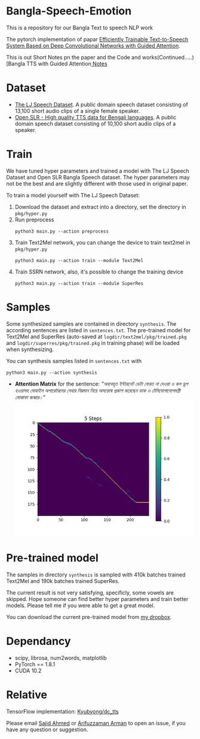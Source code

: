 # Bangla-Speech-Emotion
This is a repository for our Bangla Text to speech NLP work

The pytorch implementation of papar [Efficiently Trainable Text-to-Speech System Based on Deep Convolutional Networks with Guided Attention](https://arxiv.org/abs/1710.08969).

This is out Short Notes pn the paper and the Code and works(Continued.....)[Bangla TTS with Guided Attention[ Notes](https://www.notion.so/Bangla-TTS-with-Guided-Attention-Notes-d6dcbf1925d14852886f12176767054a)

# Dataset
- [The LJ Speech Dataset](https://keithito.com/LJ-Speech-Dataset/). A public domain speech dataset consisting of 13,100 short audio clips of a single female speaker.
- [Open SLR - High quality TTS data for Bengali languages](http://www.openslr.org/37). A public domain speech dataset consisting of 10,100 short audio clips of a speaker.


# Train
We have tuned hyper parameters and trained a model with The LJ Speech Dataset and Open SLR Bangla Speech dataset. The hyper parameters may not be the best and are slightly different with those used in original paper.

To train a model yourself with The LJ Speech Dataset:

1. Download the dataset and extract into a directory, set the directory in `pkg/hyper.py`
2. Run preprocess
    ```
    python3 main.py --action preprocess
    ```
3. Train Text2Mel network, you can change the device to train text2mel in `pkg/hyper.py`
    ```
    python3 main.py --action train --module Text2Mel
    ```
4. Train SSRN network, also, it's possible to change the training device
    ```
    python3 main.py --action train --module SuperRes
    ```

# Samples
Some synthesized samples are contained in directory `synthesis`. The according sentences are listed in `sentences.txt`. The pre-trained model for Text2Mel and SuperRes (auto-saved at `logdir/text2mel/pkg/trained.pkg` and `logdir/superres/pkg/trained.pkg` in training phase) will be loaded when synthesizing.

You can synthesis samples listed in `sentences.txt` with
```
python3 main.py --action synthesis
```

- **Attention Matrix** for the sentence: *"অব্যবহৃত ইন্টারনেট ডেটা ফেরত না দেওয়া ও কল ড্রপ হওয়াসহ মোবাইল অপারেটরদের সেবার নিম্নমান নিয়ে অসন্তোষ প্রকাশ করেছেন ডাক ও টেলিযোগাযোগমন্ত্রী মোস্তাফা জব্বার।"*
![](synthesis/atten_5.png)

# Pre-trained model
The samples in directory `synthesis` is sampled with 410k batches trained Text2Mel and 190k batches trained SuperRes.

The current result is not very satisfying, specificly, some vowels are skipped. Hope someone can find better hyper parameters and train better models. Please tell me if you were able to get a great model.

You can download the current pre-trained model from [my dropbox](https://www.dropbox.com/s/d7r3ol3n1lwvtns/logdir.7z?dl=0).

# Dependancy
- scipy, librosa, num2words, matplotlib
- PyTorch == 1.8.1
- CUDA 10.2

# Relative
TensorFlow implementation: [Kyubyong/dc_tts](https://github.com/Kyubyong/dc_tts)

Please email [Sajid Ahmed](sajid.ahmed1@northsouth.edu) or [Arifuzzaman Arman](arifuzzaman.arman@northsouth.edu) to open an issue, if you have any question or suggestion.

